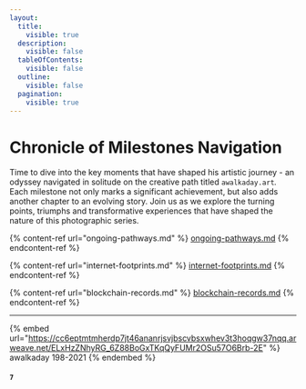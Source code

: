 ```yaml
---
layout:
  title:
    visible: true
  description:
    visible: false
  tableOfContents:
    visible: false
  outline:
    visible: false
  pagination:
    visible: true
---
```


# Chronicle of Milestones Navigation

Time to dive into the key moments that have shaped his artistic journey - an odyssey navigated in solitude on the creative path titled `awalkaday.art`_._ Each milestone not only marks a significant achievement, but also adds another chapter to an evolving story. Join us as we explore the turning points, triumphs and transformative experiences that have shaped the nature of this photographic series.

{% content-ref url="ongoing-pathways.md" %}
[ongoing-pathways.md](ongoing-pathways.md)
{% endcontent-ref %}

{% content-ref url="internet-footprints.md" %}
[internet-footprints.md](internet-footprints.md)
{% endcontent-ref %}

{% content-ref url="blockchain-records.md" %}
[blockchain-records.md](blockchain-records.md)
{% endcontent-ref %}

***

{% embed url="https://cc6eptmtmherdp7jt46ananrjsvjbscvbsxwhev3t3hoqgw37nqq.arweave.net/ELxHzZNhyRG_6Z88BoGxTKqQyFUMr2OSu57O6Brb-2E" %}
awalkaday 198-2021
{% endembed %}

#### `7`

